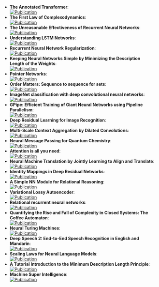 - **The Annotated Transformer**:   
	[![Publication](https://img.shields.io/badge/Publication-Citations:N/A-blue?style=for-the-badge&logo=bookstack)](https://nlp.seas.harvard.edu/annotated-transformer/)  
- **The First Law of Complexodynamics**:   
	[![Publication](https://img.shields.io/badge/Publication-Citations:N/A-blue?style=for-the-badge&logo=bookstack)](https://scottaaronson.blog/?p=762)  
- **The Unreasonable Effectiveness of Recurrent Neural Networks**:   
	[![Publication](https://img.shields.io/badge/Publication-Citations:N/A-blue?style=for-the-badge&logo=bookstack)](https://karpathy.github.io/2015/05/21/rnn-effectiveness/)  
- **Understanding LSTM Networks**:   
	[![Publication](https://img.shields.io/badge/Publication-Citations:N/A-blue?style=for-the-badge&logo=bookstack)](https://colah.github.io/posts/2015-08-Understanding-LSTMs/)  
- **Recurrent Neural Network Regularization**:   
	[![Publication](https://img.shields.io/badge/Publication-Citations:0-blue?style=for-the-badge&logo=bookstack)](https://doi.org/10.48550/arXiv.1409.2329)  
- **Keeping Neural Networks Simple by Minimizing the Description Length of the Weights**:   
	[![Publication](https://img.shields.io/badge/Publication-Citations:N/A-blue?style=for-the-badge&logo=bookstack)](https://www.cs.toronto.edu/~hinton/absps/colt93.pdf)  
- **Pointer Networks**:   
	[![Publication](https://img.shields.io/badge/Publication-Citations:0-blue?style=for-the-badge&logo=bookstack)](https://doi.org/10.48550/arXiv.1506.03134)  
- **Order Matters: Sequence to sequence for sets**:   
	[![Publication](https://img.shields.io/badge/Publication-Citations:0-blue?style=for-the-badge&logo=bookstack)](https://doi.org/10.48550/arXiv.1511.06391)  
- **ImageNet classification with deep convolutional neural networks**:   
	[![Publication](https://img.shields.io/badge/Publication-Citations:22357-blue?style=for-the-badge&logo=bookstack)](https://doi.org/10.1145/3065386)  
- **GPipe: Efficient Training of Giant Neural Networks using Pipeline Parallelism**:   
	[![Publication](https://img.shields.io/badge/Publication-Citations:0-blue?style=for-the-badge&logo=bookstack)](https://doi.org/10.48550/arXiv.1811.06965)  
- **Deep Residual Learning for Image Recognition**:   
	[![Publication](https://img.shields.io/badge/Publication-Citations:0-blue?style=for-the-badge&logo=bookstack)](https://doi.org/10.48550/arXiv.1512.03385)  
- **Multi-Scale Context Aggregation by Dilated Convolutions**:   
	[![Publication](https://img.shields.io/badge/Publication-Citations:0-blue?style=for-the-badge&logo=bookstack)](https://doi.org/10.48550/arXiv.1511.07122)  
- **Neural Message Passing for Quantum Chemistry**:   
	[![Publication](https://img.shields.io/badge/Publication-Citations:0-blue?style=for-the-badge&logo=bookstack)](https://doi.org/10.48550/arXiv.1704.01212)  
- **Attention is all you need**:   
	[![Publication](https://img.shields.io/badge/Publication-Citations:0-blue?style=for-the-badge&logo=bookstack)](https://doi.org/10.48550/arXiv.1706.03762)  
- **Neural Machine Translation by Jointly Learning to Align and Translate**:   
	[![Publication](https://img.shields.io/badge/Publication-Citations:0-blue?style=for-the-badge&logo=bookstack)](https://doi.org/10.48550/arXiv.1409.0473)  
- **Identity Mappings in Deep Residual Networks**:   
	[![Publication](https://img.shields.io/badge/Publication-Citations:0-blue?style=for-the-badge&logo=bookstack)](https://doi.org/10.48550/arXiv.1603.05027)  
- **A Simple NN Module for Relational Reasoning**:   
	[![Publication](https://img.shields.io/badge/Publication-Citations:0-blue?style=for-the-badge&logo=bookstack)](https://doi.org/10.48550/arXiv.1706.01427)  
- **Variational Lossy Autoencoder**:   
	[![Publication](https://img.shields.io/badge/Publication-Citations:0-blue?style=for-the-badge&logo=bookstack)](https://doi.org/10.48550/arXiv.1611.02731)  
- **Relational recurrent neural networks**:   
	[![Publication](https://img.shields.io/badge/Publication-Citations:0-blue?style=for-the-badge&logo=bookstack)](https://doi.org/10.48550/arXiv.1806.01822)  
- **Quantifying the Rise and Fall of Complexity in Closed Systems: The Coffee Automaton**:   
	[![Publication](https://img.shields.io/badge/Publication-Citations:0-blue?style=for-the-badge&logo=bookstack)](https://doi.org/10.48550/arXiv.1405.6903)  
- **Neural Turing Machines**:   
	[![Publication](https://img.shields.io/badge/Publication-Citations:0-blue?style=for-the-badge&logo=bookstack)](https://doi.org/10.48550/arXiv.1410.5401)  
- **Deep Speech 2: End-to-End Speech Recognition in English and Mandarin**:   
	[![Publication](https://img.shields.io/badge/Publication-Citations:0-blue?style=for-the-badge&logo=bookstack)](https://doi.org/10.48550/arXiv.1512.02595)  
- **Scaling Laws for Neural Language Models**:   
	[![Publication](https://img.shields.io/badge/Publication-Citations:0-blue?style=for-the-badge&logo=bookstack)](https://doi.org/10.48550/arXiv.2001.08361)  
- **A Tutorial Introduction to the Minimum Description Length Principle**:   
	[![Publication](https://img.shields.io/badge/Publication-Citations:0-blue?style=for-the-badge&logo=bookstack)](https://doi.org/10.48550/arXiv.math/0406077)  
- **Machine Super Intelligence**:   
	[![Publication](https://img.shields.io/badge/Publication-Citations:N/A-blue?style=for-the-badge&logo=bookstack)](https://www.vetta.org/documents/Machine_Super_Intelligence.pdf)  
